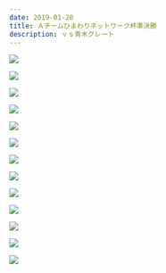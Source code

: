 ```yaml
---
date: 2019-01-20
title: Ａチームひまわりネットワーク杯準決勝
description: ｖｓ青木グレート
---
```


![](/images/uploads/2019-01-20--main.jpg)

![](/images/uploads/2019-01-20--01.jpg)

![](/images/uploads/2019-01-20--02.jpg)

![](/images/uploads/2019-01-20--03.jpg)

![](/images/uploads/2019-01-20--04.jpg)

![](/images/uploads/2019-01-20--05.jpg)

![](/images/uploads/2019-01-20--06.jpg)

![](/images/uploads/2019-01-20--07.jpg)

![](/images/uploads/2019-01-20--08.jpg)

![](/images/uploads/2019-01-20--09.jpg)

![](/images/uploads/2019-01-20--10.jpg)

![](/images/uploads/2019-01-20--11.jpg)

![](/images/uploads/2019-01-20--12.jpg)
